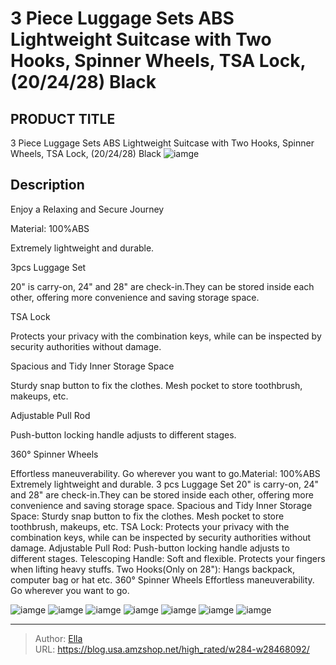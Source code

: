 # 3 Piece Luggage Sets ABS Lightweight Suitcase with Two Hooks, Spinner Wheels, TSA Lock, (20/24/28) Black


## PRODUCT TITLE 

3 Piece Luggage Sets ABS Lightweight Suitcase with Two Hooks, Spinner Wheels, TSA Lock, (20/24/28) Black
![iamge](https://b2bfiles1.gigab2b.cn/image/wkseller/768/20230403_e9c2da9a9b3a8972ba96ee7d75c1cc54.jpg)

## Description

Enjoy a Relaxing and Secure Journey

Material: 100%ABS

Extremely lightweight and durable.

3pcs Luggage Set

20&#34; is carry-on, 24&#34; and 28&#34; are check-in.They can be stored inside each other, offering more convenience and saving storage space.













TSA Lock



Protects your privacy with the combination keys, while can be inspected by security authorities without damage.










Spacious and Tidy Inner Storage Space



Sturdy snap button to fix the clothes.  Mesh pocket to store toothbrush, makeups, etc.










Adjustable Pull Rod



Push-button locking handle adjusts to different stages.










360° Spinner Wheels



Effortless maneuverability. Go wherever you want to go.Material: 100%ABS Extremely lightweight and durable.
3 pcs Luggage Set 20&#34; is carry-on, 24&#34; and 28&#34; are check-in.They can be stored inside each other, offering more convenience and saving storage space.
Spacious and Tidy Inner Storage Space: Sturdy snap button to fix the clothes.  Mesh pocket to store toothbrush, makeups, etc.
TSA Lock:  Protects your privacy with the combination keys, while can be inspected by security authorities without damage.
Adjustable Pull Rod: Push-button locking handle adjusts to different stages.
Telescoping Handle: Soft and flexible. Protects your fingers when lifting heavy stuffs.
Two Hooks(Only on 28&#34;): Hangs backpack, computer bag or hat etc.
360° Spinner Wheels Effortless maneuverability. Go wherever you want to go.



![iamge](https://b2bfiles1.gigab2b.cn/image/wkseller/768/20230403_c94be3befd94df92ec0b8cdc522cd81a.jpg)
![iamge](https://b2bfiles1.gigab2b.cn/image/wkseller/768/20230330_83f8645ed99aca0fe2100296ad7325d5.jpg)
![iamge](https://b2bfiles1.gigab2b.cn/image/wkseller/768/20230330_df6e6adabf1445891dbaf6b21a4d081a.jpg)
![iamge](https://b2bfiles1.gigab2b.cn/image/wkseller/768/20230406_46f5a145da9968ff11a400ec17b32f1c.jpg)
![iamge](https://b2bfiles1.gigab2b.cn/image/wkseller/768/20230330_fb023ed721bfe55cae8dd777d00ad24e.jpg)
![iamge](https://b2bfiles1.gigab2b.cn/image/wkseller/768/20230330_8e1f149b7f2592e6e282bab9f6b6630c.jpg)
![iamge](https://b2bfiles1.gigab2b.cn/image/wkseller/768/20230330_67b228c1115fa16432a9da31d97951f7.jpg)


---

> Author: [Ella](https://blog.usa.amzshop.net/)  
> URL: https://blog.usa.amzshop.net/high_rated/w284-w28468092/  

